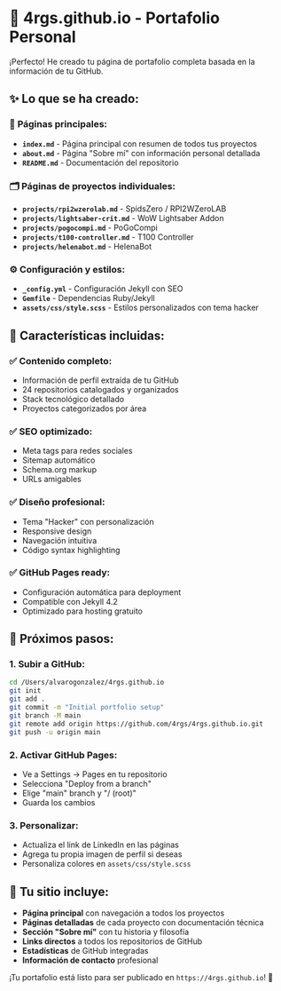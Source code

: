 # 🚀 4rgs.github.io - Portafolio Personal

¡Perfecto! He creado tu página de portafolio completa basada en la información de tu GitHub. 

## ✨ Lo que se ha creado:

### 📄 **Páginas principales:**
- **`index.md`** - Página principal con resumen de todos tus proyectos
- **`about.md`** - Página "Sobre mí" con información personal detallada
- **`README.md`** - Documentación del repositorio

### 🗂️ **Páginas de proyectos individuales:**
- **`projects/rpi2wzerolab.md`** - SpidsZero / RPI2WZeroLAB
- **`projects/lightsaber-crit.md`** - WoW Lightsaber Addon  
- **`projects/pogocompi.md`** - PoGoCompi
- **`projects/t100-controller.md`** - T100 Controller
- **`projects/helenabot.md`** - HelenaBot

### ⚙️ **Configuración y estilos:**
- **`_config.yml`** - Configuración Jekyll con SEO
- **`Gemfile`** - Dependencias Ruby/Jekyll
- **`assets/css/style.scss`** - Estilos personalizados con tema hacker

## 🎯 Características incluidas:

### ✅ **Contenido completo:**
- Información de perfil extraída de tu GitHub
- 24 repositorios catalogados y organizados
- Stack tecnológico detallado
- Proyectos categorizados por área

### ✅ **SEO optimizado:**
- Meta tags para redes sociales
- Sitemap automático
- Schema.org markup
- URLs amigables

### ✅ **Diseño profesional:**
- Tema "Hacker" con personalización
- Responsive design
- Navegación intuitiva
- Código syntax highlighting

### ✅ **GitHub Pages ready:**
- Configuración automática para deployment
- Compatible con Jekyll 4.2
- Optimizado para hosting gratuito

## 🚀 Próximos pasos:

### 1. **Subir a GitHub:**
```bash
cd /Users/alvarogonzalez/4rgs.github.io
git init
git add .
git commit -m "Initial portfolio setup"
git branch -M main
git remote add origin https://github.com/4rgs/4rgs.github.io.git
git push -u origin main
```

### 2. **Activar GitHub Pages:**
- Ve a Settings → Pages en tu repositorio
- Selecciona "Deploy from a branch"
- Elige "main" branch y "/ (root)"
- Guarda los cambios

### 3. **Personalizar:**
- Actualiza el link de LinkedIn en las páginas
- Agrega tu propia imagen de perfil si deseas
- Personaliza colores en `assets/css/style.scss`

## 🎨 Tu sitio incluye:

- **Página principal** con navegación a todos los proyectos
- **Páginas detalladas** de cada proyecto con documentación técnica
- **Sección "Sobre mí"** con tu historia y filosofía
- **Links directos** a todos los repositorios de GitHub
- **Estadísticas** de GitHub integradas
- **Información de contacto** profesional

¡Tu portafolio está listo para ser publicado en `https://4rgs.github.io`! 🎉